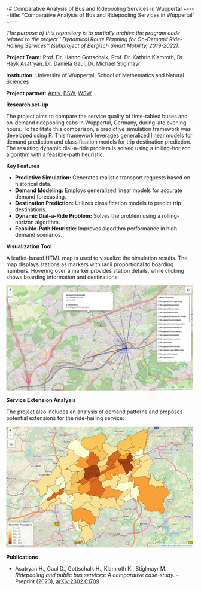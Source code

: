 -# Comparative Analysis of Bus and Ridepooling Services in Wuppertal
+---
+title: “Comparative Analysis of Bus and Ridepooling Services in Wuppertal”
+---

*The purpose of this repository is to partially archive the program code related to the project ''Dynamical Route Planning for On-Demand Ride-Hailing Services'' (subproject of Bergisch Smart Mobility, 2019-2022).*

**Project Team:** Prof. Dr. Hanno Gottschalk, Prof. Dr. Kathrin Klamroth, Dr. Hayk Asatryan, Dr. Daniela Gaul, Dr. Michael Stiglmayr

**Institution:** University of Wuppertal, School of Mathematics and Natural Sciences

**Project partner:** [Aptiv](https://www.aptiv.com), [BSW](https://www.bergische-gesellschaft.de), [WSW](https://www.wsw-online.de)

**Research set-up**

The project aims to compare the service quality of time-tabled buses and on-demand ridepooling cabs in Wuppertal, Germany, during late evening hours. To facilitate this comparison, a predictive simulation framework was developed using R. This framework leverages generalized linear models for demand prediction and classification models for trip destination prediction. The resulting dynamic dial-a-ride problem is solved using a rolling-horizon algorithm with a feasible-path heuristic.

**Key Features**

* **Predictive Simulation:** Generates realistic transport requests based on historical data.
* **Demand Modeling:** Employs generalized linear models for accurate demand forecasting.
* **Destination Prediction:** Utilizes classification models to predict trip destinations.
* **Dynamic Dial-a-Ride Problem:** Solves the problem using a rolling-horizon algorithm.
* **Feasible-Path Heuristic:** Improves algorithm performance in high-demand scenarios.

**Visualization Tool**

A leaflet-based HTML map is used to visualize the simulation results. The map displays stations as markers with radii proportional to boarding numbers. Hovering over a marker provides station details, while clicking shows boarding information and destinations:

<img src="./readme_images/visualization_tool.jpg" alt="Specializations" width="500"/>

**Service Extension Analysis**

The project also includes an analysis of demand patterns and proposes potential extensions for the ride-hailing service:

<img src="./readme_images/extension_map.jpg" alt="Specializations" width="500"/>

**Publications**

- Asatryan H., Gaul D., Gottschalk H., Klamroth K., Stiglmayr M. *Ridepooling and public bus services: A comparative case-study.* – Preprint (2023), [arXiv:2302.01709](https://arxiv.org/abs/2302.01709)
